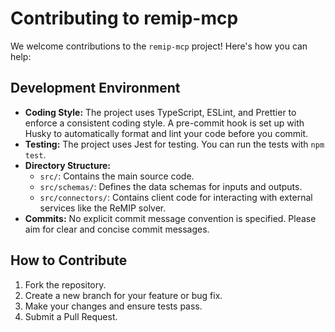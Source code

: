 # Contributing to remip-mcp

We welcome contributions to the `remip-mcp` project! Here's how you can help:

## Development Environment

*   **Coding Style:** The project uses TypeScript, ESLint, and Prettier to enforce a consistent coding style. A pre-commit hook is set up with Husky to automatically format and lint your code before you commit.
*   **Testing:** The project uses Jest for testing. You can run the tests with `npm test`.
*   **Directory Structure:**
    *   `src/`: Contains the main source code.
    *   `src/schemas/`: Defines the data schemas for inputs and outputs.
    *   `src/connectors/`: Contains client code for interacting with external services like the ReMIP solver.
*   **Commits:** No explicit commit message convention is specified. Please aim for clear and concise commit messages.

## How to Contribute

1.  Fork the repository.
2.  Create a new branch for your feature or bug fix.
3.  Make your changes and ensure tests pass.
4.  Submit a Pull Request.
